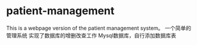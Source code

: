# patient-management
This is a webpage version of the patient management system。
一个简单的管理系统
实现了数据库的增删改查工作
Mysql数据库，自行添加数据库表
